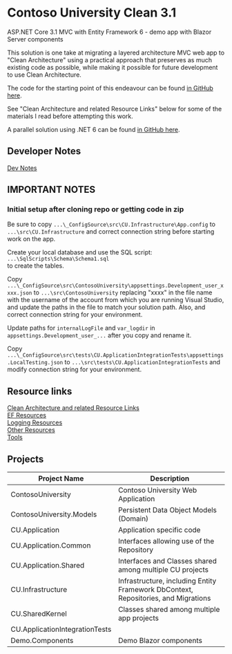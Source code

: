 # Contoso University Clean 3.1

ASP.NET Core 3.1 MVC with Entity Framework 6 - demo app with Blazor Server components

This solution is one take at migrating a layered architecture MVC web app
to "Clean Architecture" using a practical approach that preserves as much
existing code as possible, while making it possible for future development
to use Clean Architecture.

The code for the starting point of this endeavour can be found
[in GitHub here](https://github.com/bgoodearl/ContosoUniversity_dnc31_MVC).

See "Clean Architecture and related Resource Links" below for
some of the materials I read before attempting this work.

A parallel solution using .NET 6 can be found [in GitHub here](https://github.com/bgoodearl/ContosoU_dn6_MVCB_Clean).

## Developer Notes

[Dev Notes](./_docs/CC3__DevNotes.md)<br/>

## IMPORTANT NOTES

### Initial setup after cloning repo or getting code in zip

Be sure to copy `...\_ConfigSource\src\CU.Infrastructure\App.config` 
to `...\src\CU.Infrastructure`
and correct connection string before starting work on the app.

Create your local database and use the SQL script:<br/>
`...\SqlScripts\Schema\Schema1.sql`<br/>
to create the tables.<br/>

Copy `...\_ConfigSource\src\ContosoUniversity\appsettings.Development_user_xxxx.json`
to `...\src\ContosoUniversity` replacing "xxxx" in the file name with the 
username of the account from which you are running Visual Studio, and
update the paths in the file to match your solution path.  Also,
and correct connection string for your environment.

Update paths for `internalLogFile` and `var_logdir`
in `appsettings.Development_user_...` after you copy and rename it.

Copy `...\_ConfigSource\src\tests\CU.ApplicationIntegrationTests\appsettings.LocalTesting.json`
to `...\src\tests\CU.ApplicationIntegrationTests` and modify connection string for your environment.

## Resource links

[Clean Architecture and related Resource Links](./_docs/CC3_CleanResources.md)<br/>
[EF Resources](./_docs/CC3_EFResources.md)<br/>
[Logging Resources](./_docs/CC3_Logging.md)<br/>
[Other Resources](./_docs/CC3_Resources.md)<br/>
[Tools](./_docs/CC3_Tools.md)<br/>

## Projects

Project Name                    | Description
-------------                   | ------------
ContosoUniversity               | Contoso University Web Application
ContosoUniversity.Models        | Persistent Data Object Models (Domain)
CU.Application                  | Application specific code
CU.Application.Common           | Interfaces allowing use of the Repository
CU.Application.Shared           | Interfaces and Classes shared among multiple CU projects
CU.Infrastructure               | Infrastructure, including Entity Framework DbContext, Repositories, and Migrations
CU.SharedKernel                 | Classes shared among multiple app projects
CU.ApplicationIntegrationTests  | 
Demo.Components                 | Demo Blazor components

